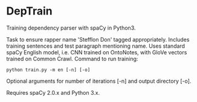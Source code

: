 # DepTrain
Training dependency parser with spaCy in Python3.

Task to ensure rapper name 'Stefflon Don' tagged appropriately. Includes training sentences and test paragraph mentioning name. Uses standard spaCy English model, i.e. CNN trained on OntoNotes, with GloVe vectors trained on Common Crawl. Command to run training:

`python train.py -m en [-n] [-o]`

Optional arguments for number of iterations [-n] and output directory [-o].

Requires spaCy 2.0.x and Python 3.x.
